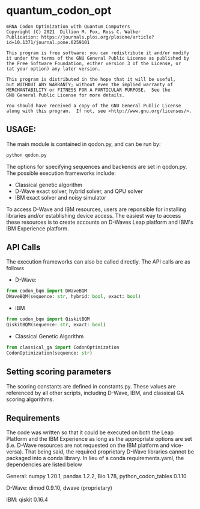# quantum_codon_opt

    mRNA Codon Optimization with Quantum Computers 
    Copyright (C) 2021  Dillion M. Fox, Ross C. Walker
    Publication: https://journals.plos.org/plosone/article?id=10.1371/journal.pone.0259101

    This program is free software: you can redistribute it and/or modify
    it under the terms of the GNU General Public License as published by
    the Free Software Foundation, either version 3 of the License, or
    (at your option) any later version.

    This program is distributed in the hope that it will be useful,
    but WITHOUT ANY WARRANTY; without even the implied warranty of
    MERCHANTABILITY or FITNESS FOR A PARTICULAR PURPOSE.  See the
    GNU General Public License for more details.

    You should have received a copy of the GNU General Public License
    along with this program.  If not, see <http://www.gnu.org/licenses/>.

## USAGE:

The main module is contained in qodon.py, and can be run by:

```python
python qodon.py
```

The options for specifying sequences and backends are set in qodon.py.
The possible execution frameworks include:

* Classical genetic algorithm
* D-Wave exact solver, hybrid solver, and QPU solver
* IBM exact solver and noisy simulator

To access D-Wave and IBM resources, users are reponsible for installing
libraries and/or establishing device access. The easiest way to access
these resources is to create accounts on D-Waves Leap platform
and IBM's IBM Experience platform.

## API Calls
The execution frameworks can also be called directly. The API calls are
as follows

* D-Wave:
```python
from codon_bqm import DWaveBQM
DWaveBQM(sequence: str, hybrid: bool, exact: bool)
```

* IBM
```python
from codon_bqm import QiskitBQM
QiskitBQM(sequence: str, exact: bool)
```

* Classical Genetic Algorithm
```python
from classical_ga import CodonOptimization
CodonOptimization(sequence: str)
```

## Setting scoring parameters
The scoring constants are defined in constants.py. These values are 
referenced by all other scripts, including D-Wave, IBM, and classical
GA scoring algorithms.

## Requirements
The code was written so that it could be executed on both the Leap
Platform and the IBM Experience as long as the appropriate options
are set (i.e. D-Wave resources are not requested on the IBM platform
and vice-versa). That being said, the required proprietary D-Wave
libraries cannot be packaged into a conda library. In lieu of a
conda requirements.yaml, the dependencies are listed below

General:
numpy 1.20.1, pandas 1.2.2, Bio 1.78, python_codon_tables 0.1.10

D-Wave:
dimod 0.9.10, dwave (proprietary)

IBM:
qiskit 0.16.4

